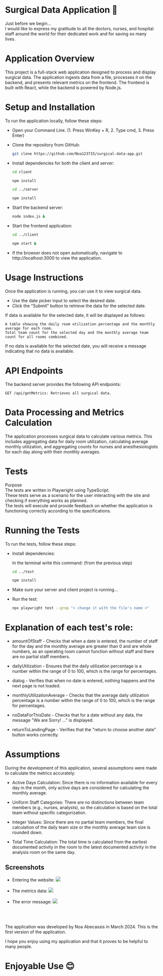 # Surgical Data Application 🏥
Just before we begin... <br/>
I would like to express my gratitude to all the doctors, nurses, and hospital staff around the world for their dedicated work and for saving so many lives.

# Application Overview
This project is a full-stack web application designed to process and display surgical data. The application ingests data from a file, processes it on the backend, and presents relevant metrics on the frontend. The frontend is built with React, while the backend is powered by Node.js.

# Setup and Installation
To run the application locally, follow these steps:
- Open your Command Line. (1. Press WinKey + R, 2. Type cmd, 3. Press Enter)
- Clone the repository from GitHub: 

    ```bash
    git clone https://github.com/Noa123715/surgical-data-app.git
    ```

- Install dependencies for both the client and server:

    ```bash
    cd client
    ```

    ```bash
    npm install
    ```

    ```bash
    cd ../server
    ```

    ```bash 
    npm install
    ```

- Start the backend server:

    ```bash
    node index.js &
    ```

- Start the frontend application:

    ```bash
    cd ../client
    ```

    ```bash
    npm start &
    ```

- If the browser does not open automatically, navigate to http://localhost:3000 to view the application.

# Usage Instructions
Once the application is running, you can use it to view surgical data.
- Use the date picker input to select the desired date.
- Click the "Submit" button to retrieve the data for the selected date.

If data is available for the selected date, it will be displayed as follows:

    A table showing the daily room utilization percentage and the monthly average for each room.
    Total team count for the selected day and the monthly average team count for all rooms combined.

If no data is available for the selected date, you will receive a message indicating that no data is available.

# API Endpoints
The backend server provides the following API endpoints:

    GET /api/getMetrics: Retrieves all surgical data.

# Data Processing and Metrics Calculation
The application processes surgical data to calculate various metrics. This includes aggregating data for daily room utilization, calculating average monthly utilization, and aggregating counts for nurses and anesthesiologists for each day along with their monthly averages.

# Tests
Purpose <br/>
The tests are written in Playwright using TypeScript.<br/>
These tests serve as a scenario for the user interacting with the site and checking if everything works as planned. <br/>
The tests will execute and provide feedback on whether the application is functioning correctly according to the specifications.

# Running the Tests
To run the tests, follow these steps:

- Install dependencies:

    In the terminal write this command: (from the previous step)

    ```bash
    cd ../test
    ```

    ```bash
    npm install
    ```

- Make sure your server and client project is running...

- Run the test: 
    ```bash
    npx playwright test --grep "< change it with the file's name >"
    ``` 


# Explanation of each test's role:

- amountOfStaff - Checks that when a date is entered, the number of staff for the day and the monthly average are greater than 0 and are whole numbers, as an operating room cannot function without staff and there are no partial staff members.

- dailyUtilization - Ensures that the daily utilization percentage is a number within the range of 0 to 100, which is the range for percentages.

- dialog - Verifies that when no date is entered, nothing happens and the next page is not loaded.

- monthlyUtilizationAverage - Checks that the average daily utilization percentage is a number within the range of 0 to 100, which is the range for percentages.

- noDataForThisDate - Checks that for a date without any data, the message "We are Sorry! ..." is displayed.

- returnToLandingPage - Verifies that the "return to choose another date" button works correctly.

# Assumptions
During the development of this application, several assumptions were made to calculate the metrics accurately:

- Active Days Calculation: Since there is no information available for every day in the month, only active days are considered for calculating the monthly average.

- Uniform Staff Categories: There are no distinctions between team members (e.g., nurses, analysts), so the calculation is based on the total team without specific categorization.

- Integer Values: Since there are no partial team members, the final calculation of the daily team size or the monthly average team size is rounded down.

- Total Time Calculation: The total time is calculated from the earliest documented activity in the room to the latest documented activity in the analysis room on the same day.

## Screenshots
- Entering the website:
  <img src="https://github.com/noa123715/surgical-data-app/blob/main/screenshots/landingPage.png"> <br><br>
- The metrics data:
  <img src="https://github.com/Noa123715/surgical-data-app/blob/main/screenshots/Metrics.png"><br><br>
- The error message:
  <img src="https://github.com/noa123715/surgical-data-app/blob/main/screenshots/noAvailableData.png"><br><br>

<br/><br/>
The application was developed by Noa Abecassis in March 2024. This is the first version of the application.
<br/>

I hope you enjoy using my application and that it proves to be helpful to many people.

# Enjoyable Use 😊